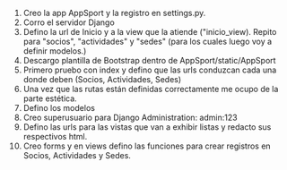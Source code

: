 1) Creo la app AppSport y la registro en settings.py.
2) Corro el servidor Django
3) Defino la url de Inicio y a la view que la atiende ("inicio_view). Repito para "socios", "actividades" y "sedes" (para los cuales luego voy a definir modelos.)
4) Descargo plantilla de Bootstrap dentro de AppSport/static/AppSport
5) Primero pruebo con index y defino que las urls conduzcan cada una donde deben (Socios, Actividades, Sedes)
6) Una vez que las rutas están definidas correctamente me ocupo de la parte estética.
7) Defino los modelos
8) Creo superusuario para Django Administration: admin:123
9) Defino las urls para las vistas que van a exhibir listas y redacto sus respectivos html.
10) Creo forms y en views defino las funciones para crear registros en Socios, Actividades y Sedes.



